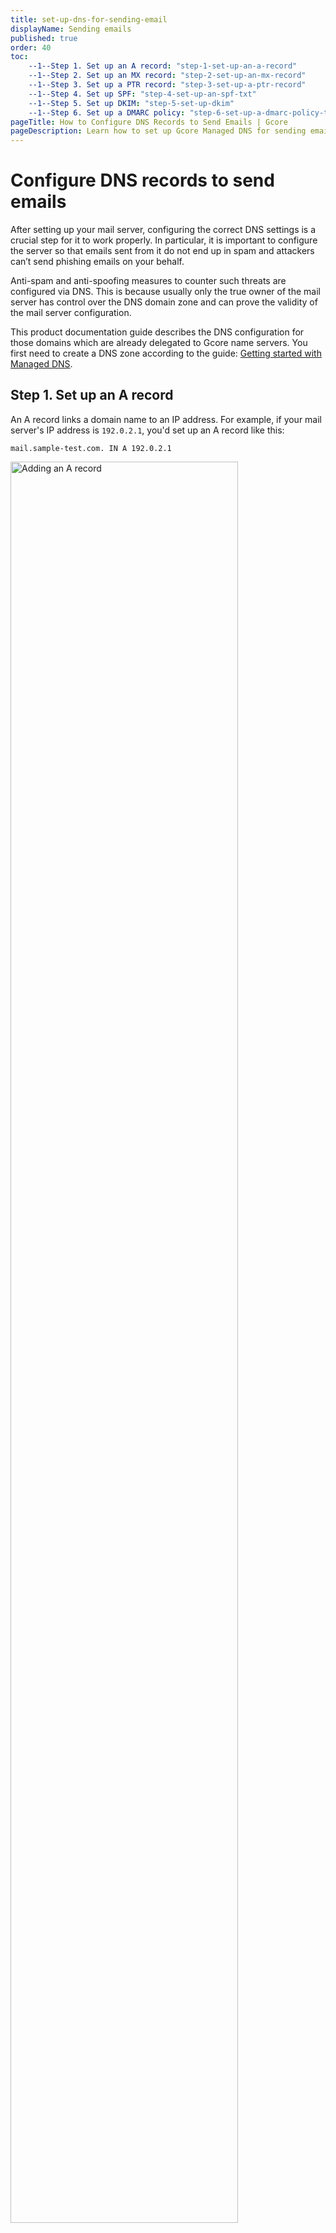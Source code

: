```yaml
---
title: set-up-dns-for-sending-email
displayName: Sending emails
published: true
order: 40
toc:
    --1--Step 1. Set up an A record: "step-1-set-up-an-a-record"
    --1--Step 2. Set up an MX record: "step-2-set-up-an-mx-record"
    --1--Step 3. Set up a PTR record: "step-3-set-up-a-ptr-record"
    --1--Step 4. Set up SPF: "step-4-set-up-an-spf-txt"
    --1--Step 5. Set up DKIM: "step-5-set-up-dkim"
    --1--Step 6. Set up a DMARC policy: "step-6-set-up-a-dmarc-policy-txt"
pageTitle: How to Configure DNS Records to Send Emails | Gcore
pageDescription: Learn how to set up Gcore Managed DNS for sending emails, including setting up A, MX, PTR, SPF, DKIM records, and a DMARC policy.
---
```

# Configure DNS records to send emails

After setting up your mail server, configuring the correct DNS settings is a crucial step for it to work properly. In particular, it is important to configure the server so that emails sent from it do not end up in spam and attackers can’t send phishing emails on your behalf.

Anti-spam and anti-spoofing measures to counter such threats are configured via DNS. This is because usually only the true owner of the mail server has control over the DNS domain zone and can prove the validity of the mail server configuration.

<alert-element type="info" title="Info">

This product documentation guide describes the DNS configuration for those domains which are already delegated to Gcore name servers. You first need to create a DNS zone according to the guide: <a href="https://gcore.com/docs/dns/manage-a-dns-zone" target="_blank">Getting started with Managed DNS</a>.

</alert-element>

## Step 1. Set up an A record

An A record links a domain name to an IP address. For example, if your mail server's IP address is `192.0.2.1`, you'd set up an A record like this:

```
mail.sample-test.com. IN A 192.0.2.1
```

<img src="https://assets.gcore.pro/docs/dns/dns-records/set-up-dns-for-sending-email/email-records-10.png" alt="Adding an A record" width="85%">

Add an A record according to our guide on how to <a href="https://gcore.com/docs/dns/dns-records/manage-dns-records-non-advanced-interface-mode" target="_blank">manage DNS records</a>.

## Step 2. Set up an MX record

An <a href="https://gcore.com/learning/dns-mx-record-explained/" target="_blank">MX record</a> binds your domain to the mail server you have created. Without an MX record, incoming mail on your domain will not work. It is recommended that you have more than one mail server so that the second one acts as a backup if the first one fails.
For example, if your domain is `sample-test.com` and your mail server is `mail.sample-test.com`, you'd set up an MX record like this:

```
sample-test.com. IN MX 10 mail.sample-test.com.
```

<img src="https://assets.gcore.pro/docs/dns/dns-records/set-up-dns-for-sending-email/email-records-20.png" alt="Adding an MX record" width="85%">

Add an MX record according to our guide on how to <a href="https://gcore.com/docs/dns/dns-records/manage-dns-records-non-advanced-interface-mode" target="_blank">manage DNS records</a>.

## Step 3. Set up a PTR record

A PTR record, or reverse DNS record, links an IP address to a domain name. This is helpful for verifying the authenticity of your server. You can learn more about how it works and how to configure it in our guide about <a href="https://gcore.com/docs/dns/dns-records/set-up-a-ptr-record-and-reverse-dns-zone" target="_blank">a PTR record and reverse DNS zone</a>.

PTR records are typically set up by your service provider, so you'll need to get in touch with them to set up a reverse DNS zone (RDNS). Afterwards, you can add a PTR record in the Gcore Customer Portal according to our guide on how to <a href="https://gcore.com/docs/dns/dns-records/manage-dns-records-non-advanced-interface-mode" target="_blank">manage DNS records</a>.

If the IP Address of your mail server is `192.0.2.1`, you'd set up a PTR record like this:

```
1.2.0.192.in-addr.arpa IN PTR mail.sample-test.com.
```

## Step 4. Set up SPF (TXT)

An SPF (Sender Policy Framework) record defines which IP addresses are allowed to send mail from your domain. Your domain’s security measures help prevent spam from being sent. An SPF record is added as a TXT record in your DNS.
Add an SPF record in the Gcore Customer Portal according to our guide on how to <a href="https://gcore.com/docs/dns/dns-records/manage-dns-records-non-advanced-interface-mode" target="_blank">manage DNS records</a>. An example of an SPF record is:

```
sample-test.com. IN TXT "v=spf1 mx -all"
```
<img src="https://assets.gcore.pro/docs/dns/dns-records/set-up-dns-for-sending-email/email-records-30.png" alt="Adding a TXT record" width="85%">

This means only the IP addresses for the MX records in `sample-test.com`, i.e. `mail.sample-test.com` (with the IP `192.0.2.1`,) are allowed to send mail on behalf of the domain. `-all` means all other traffic should be considered spam.

## Step 5. Set up a DKIM record 

A <a href="https://gcore.com/learning/what-is-a-dkim-record/" target="_blank">DKIM (DomainKeys Identified Mail) record</a> adds a digital signature to your messages, allowing recipients to verify that the mail indeed came from your server. 

A DKIM record is set up as a TXT record but requires a more complex setup process and adjustments of your mail server configuration, including generating a public and private key for signing and verification. This may require some technical knowledge or a utility that automates this process such as a <a href="https://easydmarc.com/tools/dkim-record-generator" target="_blank">DKIM Generator from EasyDMARC</a>, or from <a href="https://dmarcly.com/tools/dkim-record-generator" target="_blank">DMARCLY</a>.

## Step 6. Set up a DMARC policy (TXT)

A DMARC (Domain-based Message Authentication, Reporting, and Conformance) record defines how to handle emails that fail SPF and DKIM checks. This helps minimize harm from spam and security vulnerabilities. When an email is received, the recipient’s mail server checks the sending domain's SPF and DKIM records. If the records pass the checks, the email is considered legitimate. If either or both checks fail, the DMARC policy is examined.

The DMARC policy instructs the recipient's mail server on how to handle failed authentication emails. The policy can be set to none (no action taken), quarantine (mark as spam or place in a separate folder), or reject (block the email).

Here’s an example of a DMARC record in DNS settings:

```
_dmarc.sample-test.com. IN TXT "v=DMARC1; p=quarantine; rua=mailto:dmarc@sample-test.com; ruf=mailto:dmarc-forensics@sample-test.com;"
```

<img src="https://assets.gcore.pro/docs/dns/dns-records/set-up-dns-for-sending-email/email-records-40.png" alt="Adding a TXT DMARC record" width="85%">

In this example, the domain owner has set a DMARC policy to `quarantine` any emails that fail authentication. The `rua` parameter specifies the email address where aggregate reports will be sent, while the `ruf` parameter specifies the email address where forensic (detailed) reports will be sent.

You’ve now completed the necessary steps to configure the Gcore Managed DNS for your mail server so there won't be any problems with incoming and outgoing mail.